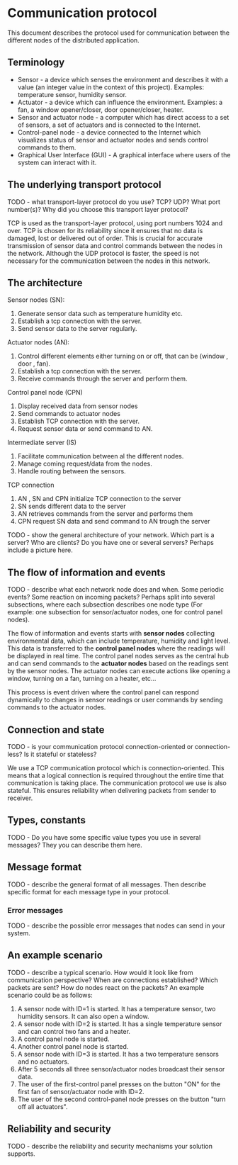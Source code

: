  # Communication protocol

This document describes the protocol used for communication between the different nodes of the
distributed application.

## Terminology

* Sensor - a device which senses the environment and describes it with a value (an integer value in
  the context of this project). Examples: temperature sensor, humidity sensor.
* Actuator - a device which can influence the environment. Examples: a fan, a window opener/closer,
  door opener/closer, heater.
* Sensor and actuator node - a computer which has direct access to a set of sensors, a set of
  actuators and is connected to the Internet.
* Control-panel node - a device connected to the Internet which visualizes status of sensor and
  actuator nodes and sends control commands to them.
* Graphical User Interface (GUI) - A graphical interface where users of the system can interact with
  it.

## The underlying transport protocol

TODO - what transport-layer protocol do you use? TCP? UDP? What port number(s)? Why did you 
choose this transport layer protocol?

TCP is used as the transport-layer protocol, using port numbers 1024 and over. TCP is chosen for 
its reliability since it ensures that no data is damaged, lost or delivered out of order. 
This is crucial for accurate transmission of sensor data and control commands between the nodes
in the network. Although the UDP protocol is faster, the speed is not necessary for the communication between the nodes in this network.

## The architecture

Sensor nodes (SN):
1. Generate sensor data such as temperature humidity etc.
2. Establish a tcp connection with the server.
3. Send sensor data to the server regularly.

Actuator nodes (AN):
1. Control different elements either turning on or off, that can be (window , door , fan).
2. Establish a tcp connection with the server.
3. Receive commands through the server and perform them.

Control panel node (CPN)
1. Display received data from sensor nodes
2. Send commands to actuator nodes
3. Establish TCP connection with the server.
4. Request sensor data or send command to AN.

Intermediate server (IS)
1. Facilitate communication between al the different nodes.
2. Manage coming request/data from the nodes.
3. Handle routing between the sensors.

TCP connection
1. AN , SN and CPN initialize TCP connection to the server
2. SN sends different data to the server 
3. AN retrieves commands from the server and performs them
4. CPN request SN data and send command to AN trough the server

TODO - show the general architecture of your network. Which part is a server? Who are clients? 
Do you have one or several servers? Perhaps include a picture here. 




## The flow of information and events

TODO - describe what each network node does and when. Some periodic events? Some reaction on 
incoming packets? Perhaps split into several subsections, where each subsection describes one 
node type (For example: one subsection for sensor/actuator nodes, one for control panel nodes).

The flow of information and events starts with **sensor nodes** collecting environmental data, which 
can include temperature, humidity and light level. This data is transferred to the **control panel nodes** 
where the readings will be displayed in real time. The control panel nodes serves as the central hub and 
can send commands to the **actuator nodes** based on the readings sent by the sensor nodes. The actuator nodes 
can execute actions like opening a window, turning on a fan, turning on a heater, etc...

This process is event driven where the control panel can respond dynamically to changes in sensor readings 
or user commands by sending commands to the actuator nodes. 

## Connection and state

TODO - is your communication protocol connection-oriented or connection-less? Is it stateful or 
stateless? 

We use a TCP communication protocol which is connection-oriented. This means that a logical connection
is required throughout the entire time that communication is taking place.
The communication protocol we use is also stateful. This ensures reliability when delivering packets
from sender to receiver.

## Types, constants

TODO - Do you have some specific value types you use in several messages? They you can describe 
them here.

## Message format

TODO - describe the general format of all messages. Then describe specific format for each 
message type in your protocol.

### Error messages

TODO - describe the possible error messages that nodes can send in your system.

## An example scenario

TODO - describe a typical scenario. How would it look like from communication perspective? When 
are connections established? Which packets are sent? How do nodes react on the packets? An 
example scenario could be as follows:
1. A sensor node with ID=1 is started. It has a temperature sensor, two humidity sensors. It can
   also open a window.
2. A sensor node with ID=2 is started. It has a single temperature sensor and can control two fans
   and a heater.
3. A control panel node is started.
4. Another control panel node is started.
5. A sensor node with ID=3 is started. It has a two temperature sensors and no actuators.
6. After 5 seconds all three sensor/actuator nodes broadcast their sensor data.
7. The user of the first-control panel presses on the button "ON" for the first fan of
   sensor/actuator node with ID=2.
8. The user of the second control-panel node presses on the button "turn off all actuators".

## Reliability and security

TODO - describe the reliability and security mechanisms your solution supports.

